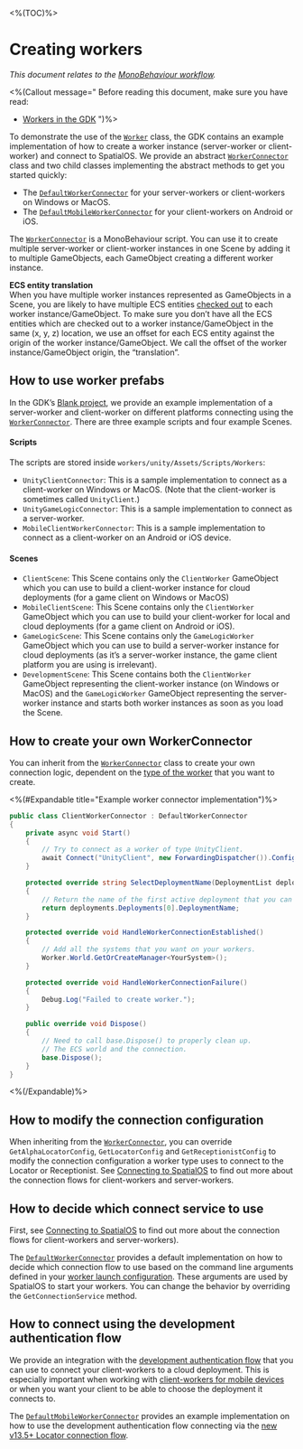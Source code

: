 <%(TOC)%>

# Creating workers

_This document relates to the [MonoBehaviour workflow]({{urlRoot}}/reference/workflows/overview)._

<%(Callout message="
Before reading this document, make sure you have read:

  * [Workers in the GDK]({{urlRoot}}/reference/concepts/worker)
")%>

To demonstrate the use of the [`Worker`]({{urlRoot}}/api/core/worker) class, the GDK contains an example implementation of how to create a worker instance (server-worker or client-worker) and connect to SpatialOS. We provide an abstract [`WorkerConnector`]({{urlRoot}}/api/core/worker-connector) class and two child classes implementing the abstract methods to get you started quickly:

  * The [`DefaultWorkerConnector`]({{urlRoot}}/api/core/default-worker-connector) for your server-workers or client-workers on Windows or MacOS.
  * The [`DefaultMobileWorkerConnector`]({{urlRoot}}/api/mobile/default-mobile-worker-connector) for your client-workers on Android or iOS.

The [`WorkerConnector`]({{urlRoot}}/api/core/worker-connector) is a MonoBehaviour script. You can use it to create multiple server-worker or client-worker instances in one Scene by adding it to multiple GameObjects, each GameObject creating a different worker instance.

**ECS entity translation** <br/>
When you have multiple worker instances represented as GameObjects in a Scene, you are likely to have multiple ECS entities [checked out]({{urlRoot}}/reference/glossary#authority) to each worker instance/GameObject. To make sure you don’t have all the ECS entities which are checked out to a worker instance/GameObject in the same (x, y, z) location, we use an offset for each ECS entity against the origin of the worker instance/GameObject.  We call the offset of the worker instance/GameObject origin, the “translation”.

## How to use worker prefabs

In the GDK’s [Blank project](https://github.com/spatialos/gdk-for-unity-blank-project), we provide an example implementation of a server-worker and client-worker on different platforms connecting using the [`WorkerConnector`]({{urlRoot}}/api/core/worker-connector). There are three example scripts and four example Scenes.

#### Scripts

The scripts are stored inside `workers/unity/Assets/Scripts/Workers`:

* `UnityClientConnector`: This is a sample implementation to connect as a client-worker on Windows or MacOS. (Note that the client-worker is sometimes called `UnityClient`.)
* `UnityGameLogicConnector`: This is a sample implementation to connect as a server-worker.
* `MobileClientWorkerConnector`: This is a sample implementation to connect as a client-worker on an Android or iOS device.

#### Scenes

* `ClientScene`: This Scene contains only the `ClientWorker` GameObject which you can use to build a client-worker instance for cloud deployments (for a game client on Windows or MacOS)
* `MobileClientScene`: This Scene contains only the `ClientWorker` GameObject which you can use to build your client-worker for local and cloud deployments (for a game client on Android or iOS).
* `GameLogicScene`: This Scene contains only the `GameLogicWorker` GameObject which you can use to build a server-worker instance for cloud deployments (as it’s a server-worker instance, the game client platform you are using is irrelevant).
* `DevelopmentScene`: This Scene contains both the `ClientWorker` GameObject representing the client-worker instance (on Windows or MacOS) and the `GameLogicWorker` GameObject representing the server-worker instance and starts both worker instances as soon as you load the Scene.

## How to create your own WorkerConnector

You can inherit from the [`WorkerConnector`]({{urlRoot}}/api/core/worker-connector) class to create your own connection logic, dependent on the [type of the worker]({{urlRoot}}/reference/glossary#worker-types) that you want to create.

<%(#Expandable title="Example worker connector implementation")%>

```csharp
public class ClientWorkerConnector : DefaultWorkerConnector
{
    private async void Start()
    {
        // Try to connect as a worker of type UnityClient.
        await Connect("UnityClient", new ForwardingDispatcher()).ConfigureAwait(false);
    }

    protected override string SelectDeploymentName(DeploymentList deployments)
    {
        // Return the name of the first active deployment that you can find.
        return deployments.Deployments[0].DeploymentName;
    }

    protected override void HandleWorkerConnectionEstablished()
    {
        // Add all the systems that you want on your workers.
        Worker.World.GetOrCreateManager<YourSystem>();
    }

    protected override void HandleWorkerConnectionFailure()
    {
        Debug.Log("Failed to create worker.");
    }

    public override void Dispose()
    {
        // Need to call base.Dispose() to properly clean up.
        // The ECS world and the connection.
        base.Dispose();
    }
}
```

<%(/Expandable)%>

## How to modify the connection configuration

When inheriting from the [`WorkerConnector`]({{urlRoot}}/api/core/worker-connector), you can override `GetAlphaLocatorConfig`, `GetLocatorConfig` and
`GetReceptionistConfig` to modify the connection configuration a worker type uses to connect to the
Locator or Receptionist. See [Connecting to SpatialOS]({{urlRoot}}/reference/concepts/connection-flows) to find out more about the connection flows for client-workers and server-workers.

## How to decide which connect service to use

First, see [Connecting to SpatialOS]({{urlRoot}}/reference/concepts/connection-flows) to find out more about the connection flows for client-workers and server-workers).

The [`DefaultWorkerConnector`]({{urlRoot}}/api/core/default-worker-connector) provides a default implementation on how to decide which connection flow to use based on the command line arguments defined in your [worker launch configuration](https://docs.improbable.io/reference/13.7/shared/project-layout/launch-configuration). These arguments are used by SpatialOS to start your workers. You can change the behavior by overriding the `GetConnectionService` method.

## How to connect using the development authentication flow

We provide an integration with the [development authentication flow](https://docs.improbable.io/reference/latest/shared/auth/development-authentication#developmentauthenticationtoken-maintenance) that you can use to connect your client-workers to a cloud deployment. This is especially important when working with [client-workers for mobile devices]({{urlRoot}}/modules/mobile/overview) or when you want your client to be able to choose the deployment it connects to.

The [`DefaultMobileWorkerConnector`]({{urlRoot}}/api/mobile/default-mobile-worker-connector) provides an example implementation on how to use the development authentication flow connecting via the [new v13.5+ Locator connection flow]({{urlRoot}}/reference/concepts/connection-flows#locator-connection-flow).
